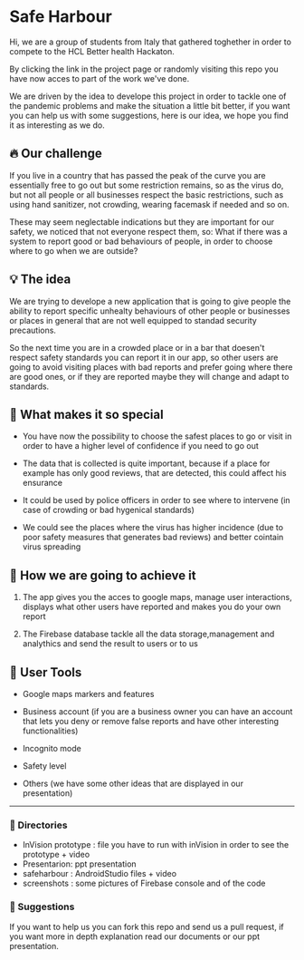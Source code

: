 # Safe Harbour
Hi, we are a group of students from Italy that gathered toghether in order to compete to the HCL Better health Hackaton.

By clicking the link in the project page or randomly visiting this repo you have now acces to part of the work we've done.

We are driven by the idea to develope this project in order to tackle one of the pandemic problems and make the situation a little bit better, if you want you can help us with some suggestions, here is our idea, we hope you find it as interesting as we do.  

## :fire: Our challenge

If you live in a country that has passed the peak of the curve you are essentially free to go out but some restriction remains, so as the virus do, but not all people or all businesses respect the basic restrictions, such as using hand sanitizer, not crowding, wearing facemask if needed and so on. 

These may seem neglectable indications but they are important for our safety, we noticed that not everyone respect them, so: What if there was a system to report good or bad behaviours of people, in order to choose where to go when we are outside? 

## :bulb: The idea

We are trying to develope a new application that is going to give people the ability to report specific unhealty behaviours of other people or businesses or places in general that are not well equipped to standad security precautions. 

So the next time you are in a crowded place or in a bar that doesen't respect safety standards you can report it in our app, so other users are going to avoid visiting places with bad reports and prefer going where there are good ones, or if they are reported maybe they will change and adapt to standards.

## :gem: What makes it so special

* You have now the possibility to choose the safest places to go or visit in order to have a higher level  of confidence if you need to go out

* The data that is collected is quite important, because if a place for example has only good reviews, that are detected, this could affect his ensurance

* It could be used by police officers in order to see where to intervene (in case of crowding or bad hygenical standards)

* We could see the places where the virus has higher incidence (due to poor safety measures that generates bad reviews) and better cointain virus spreading

## :trumpet: How we are going to achieve it

1) The app gives you the acces to google maps, manage user interactions, displays what other users have reported and makes you do your own report

2) The Firebase database tackle all the data storage,management and analythics and send the result to users or to us

## :triangular_ruler: User Tools

* Google maps markers and features

* Business account (if you are a business owner you can have an account that lets you deny or remove false reports and have other interesting functionalities)

* Incognito mode

* Safety level

* Others (we have some other ideas that are displayed in our presentation)

___

### 📂 Directories
* InVision prototype : file you have to run with inVision in order to see the prototype + video
* Presentarion: ppt presentation
* safeharbour : AndroidStudio files + video
* screenshots : some pictures of Firebase console and of the code

### :speech_balloon: Suggestions

If you want to help us you can fork this repo and send us a pull request, if you want more in depth explanation read our documents or our ppt presentation.
